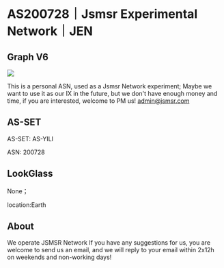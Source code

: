 
# AS200728｜Jsmsr Experimental Network｜JEN 


## Graph V6
![](https://bgp.he.net/graphs/as200728-ipv6.svg)



This is a personal ASN, used as a Jsmsr Network experiment;
Maybe we want to use it as our IX in the future, but we don't have enough money and time, if you are interested, welcome to PM us! [admin@jsmsr.com](mailto:admin@jsmsr.com)

##  AS-SET
AS-SET: AS-YILI

ASN: 200728

## LookGlass
None；

location:Earth

## About
We operate JSMSR Network
If you have any suggestions for us, you are welcome to send us an email, and we will reply to your email within 2x12h on weekends and non-working days!

